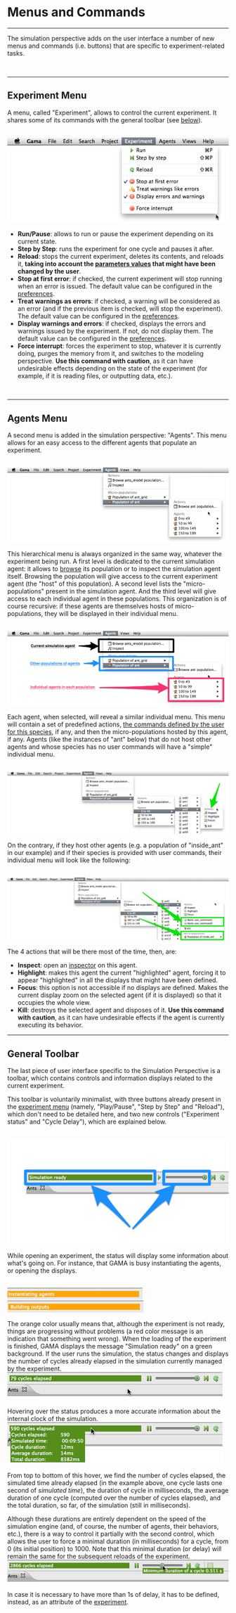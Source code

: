 # Menus and Commands

---

The simulation perspective adds on the user interface a number of new menus and commands (i.e. buttons) that are specific to experiment-related tasks.


<br />

---

## Experiment Menu
A menu, called "Experiment", allows to control the current experiment. It shares some of its commands with the general toolbar (see [below](#General_Toolbar.md)).

<br />
<img src='images/experiments/menu_experiment.png' /> <br />

  * **Run/Pause**: allows to run or pause the experiment depending on its current state.
  * **Step by Step**: runs the experiment for one cycle and pauses it after.
  * **Reload**: stops the current experiment, deletes its contents, and reloads it, **taking into account the [parameters values](G__ParametersView.md) that might have been changed by the user**.
  * **Stop at first error**: if checked, the current experiment will stop running when an error is issued. The default value can be configured in the [preferences](G__Preferences.md).
  * **Treat warnings as errors**: if checked, a warning will be considered as an error (and if the previous item is checked, will stop the experiment). The default value can be configured in the [preferences](G__Preferences.md).
  * **Display warnings and errors**: if checked, displays the errors and warnings issued by the experiment. If not, do not display them. The default value can be configured in the [preferences](G__Preferences.md).
  * **Force interrupt**: forces the experiment to stop, whatever it is currently doing, purges the memory from it, and switches to the modeling perspective. **Use this command with caution**, as it can have undesirable effects depending on the state of the experiment (for example, if it is reading files, or outputting data, etc.).


<br />

---

## Agents Menu

A second menu is added in the simulation perspective: "Agents". This menu allows for an easy access to the different agents that populate an experiment.

<br />
<img src='images/experiments/menu_agents.png' /> <br />

This hierarchical menu is always organized in the same way, whatever the experiment being run. A first level is dedicated to the current simulation agent: it allows to [browse](G__InspectorsAndMonitors.md) its population or to inspect the simulation agent itself. Browsing the population will give access to the current experiment agent (the "host" of this population). A second level lists the "micro-populations" present in the simulation agent. And the third level will give access to each individual agent in these populations. This organization is of course recursive: if these agents are themselves hosts of micro-populations, they will be displayed in their individual menu.

<br />
<img src='images/experiments/menu_agents_2.png' /> <br />

Each agent, when selected, will reveal a similar individual menu. This menu will contain a set of predefined actions, [the commands defined by the user for this species](G__DefiningUserCommands.md), if any, and then the micro-populations hosted by this agent, if any. Agents (like the instances of "ant" below) that do not host other agents and whose species has no user commands will have a "simple" individual menu.

<br />
<img src='images/experiments/menu_agents_3.png' /> <br />

On the contrary, if they host other agents (e.g. a population of "inside\_ant" in our example) and if their species is provided with user commands, their individual menu will look like the following:


<br />
<img src='images/experiments/menu_agents_4.png' />
<br />

The 4 actions that will be there most of the time, then, are:

  * **Inspect**: open an [inspector](G__InspectorsAndMonitors.md) on this agent.
  * **Highlight**: makes this agent the current "highlighted" agent, forcing it to appear "highlighted" in all the displays that might have been defined.
  * **Focus**: this option is not accessible if no displays are defined. Makes the current display zoom on the selected agent (if it is displayed) so that it occupies the whole view.
  * **Kill**: destroys the selected agent and disposes of it. **Use this command with caution**, as it can have undesirable effects if the agent is currently executing its behavior.

---

## General Toolbar

The last piece of user interface specific to the Simulation Perspective is a toolbar, which contains controls and information displays related to the current experiment.

This toolbar is voluntarily minimalist, with three buttons already present in the [experiment menu](#Experiment_Menu.md) (namely, "Play/Pause", "Step by Step" and "Reload"), which don't need to be detailed here, and two new controls ("Experiment status" and "Cycle Delay"), which are explained below.

<br />
<img src='images/experiments/toolbar.png' />
<br />

While opening an experiment, the status will display some information about what's going on. For instance, that GAMA is busy instantiating the agents, or opening the displays.

<br />
<img src='images/experiments/toolbar_instantiating_agents.png' />
<br />
<img src='images/experiments/toolbar_building_outputs.png' />
<br />

The orange color usually means that, although the experiment is not ready, things are progressing without problems (a red color message is an indication that something went wrong). When the loading of the experiment is finished, GAMA displays the message "Simulation ready" on a green background. If the user runs the simulation, the status changes and displays the number of cycles already elapsed in the simulation currently managed by the experiment.
<br />
<img src='images/experiments/toolbar_running.png' />
<br />

Hovering over the status produces a more accurate information about the internal clock of the simulation.
<br />
<img src='images/experiments/toolbar_running_with_info.png' />
<br />

From top to bottom of this hover, we find the number of cycles elapsed, the simulated time already elapsed (in the example above, one cycle lasts one second of _simulated time_), the duration of cycle in milliseconds, the average duration of one cycle (computed over the number of cycles elapsed), and the total duration, so far, of the simulation (still in milliseconds).

Although these durations are entirely dependent on the speed of the simulation engine (and, of course, the number of agents, their behaviors, etc.), there is a way to control it partially with the second control, which allows the user to force a minimal duration (in milliseconds) for a cycle, from 0 (its initial position) to 1000. Note that this minimal duration (or delay) will remain the same for the subsequent reloads of the experiment.
<br />
<img src='images/experiments/toolbar_running_with_delay.png' />

In case it is necessary to have more than 1s of delay, it has to be defined, instead, as an attribute of the [experiment](G__ExperimentBuiltInSpecies.md).